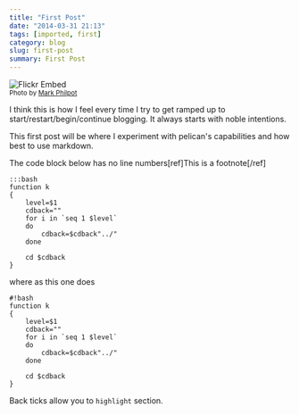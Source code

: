```yaml
---
title: "First Post"
date: "2014-03-31 21:13"
tags: [imported, first]
category: blog
slug: first-post
summary: First Post
---
```


![Flickr Embed](https://farm8.staticflickr.com/7396/11499467863_35b58084ea_z_d.jpg "Superman") <br/> <small class="caption-text muted">Photo by <a href="https://www.flickr.com/photos/markphilpot/">Mark Philpot</a></small>

I think this is how I feel every time I try to get ramped up to start/restart/begin/continue blogging. It always starts with noble intentions.

This first post will be where I experiment with pelican's capabilities and how best to use markdown.

The code block below has no line numbers[ref]This is a footnote[/ref]

    :::bash
    function k
    {
        level=$1
        cdback=""
        for i in `seq 1 $level`
        do
            cdback=$cdback"../"
        done

        cd $cdback
    }

where as this one does

    #!bash
    function k
    {
        level=$1
        cdback=""
        for i in `seq 1 $level`
        do
            cdback=$cdback"../"
        done

        cd $cdback
    }

Back ticks allow you to `highlight` section.
